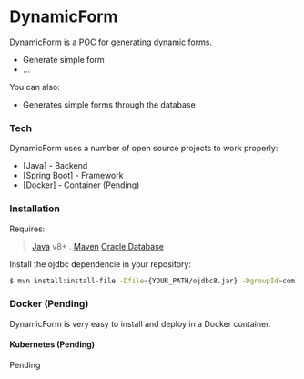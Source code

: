 # DynamicForm

DynamicForm is a POC for generating dynamic forms.

  - Generate simple form 
  - ...

You can also:
  - Generates simple forms through the database
  
### Tech
DynamicForm uses a number of open source projects to work properly:

* [Java] - Backend
* [Spring Boot] - Framework
* [Docker] - Container (Pending)

### Installation

Requires:
> [Java](http://www.oracle.com/technetwork/java/javase/downloads/jdk8-downloads-2133151.html) v8+ .
> [Maven](https://maven.apache.org/download.cgi) 
> [Oracle Database](http://www.oracle.com/technetwork/database/database-technologies/express-edition/downloads/index.html)

Install the ojdbc dependencie in your repository:

```sh
$ mvn install:install-file -Dfile={YOUR_PATH/ojdbc8.jar} -DgroupId=com.oracle -DartifactId=ojdbc8 -Dversion=12.2.0.1 -Dpackaging=jar
```

### Docker (Pending)
DynamicForm is very easy to install and deploy in a Docker container.

#### Kubernetes (Pending)

Pending

